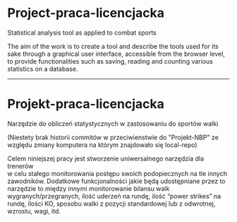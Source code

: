 # Project-praca-licencjacka
Statistical analysis tool as applied to combat sports

The aim of the work is to create a tool and describe the tools used for its sake through a graphical user interface, accessible from the browser level, to provide functionalities such as saving, reading and counting various statistics on a database.

-----------------------------------------------------------------------------------------------------------------------------------------------------------------------------------
# Projekt-praca-licencjacka

Narzędzie do obliczeń statystycznych w zastosowaniu do sportów walki

(Niestety brak historii commitów w przeciwienstwie do "Projekt-NBP" ze względu zmiany komputera na którym znajdowało się local-repo)

  Celem niniejszej pracy jest stworzenie uniwersalnego narzędzia dla trenerów  
w celu stałego monitorowania postępu swoich podopiecznych na tle innych zawodników. Dodatkowe funkcjonalności jakie będą udostępniane przez to narzędzie to między innymi monitorowanie bilansu walk wygranych/przegranych, ilość uderzeń na rundę, ilość “power strikes” na rundę, ilości KO, sposobu walki z pozycji standardowej lub z odwrotnej, wzrostu, wagi, itd. 

